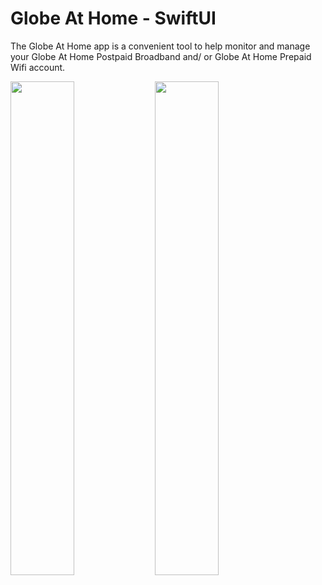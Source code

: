 # Globe At Home - SwiftUI

The Globe At Home app is a convenient tool to help monitor and manage your Globe At Home Postpaid Broadband and/ or Globe At Home Prepaid Wifi account.

<img src="file:///Users/mariojuni/Desktop/Simulator%20Screen%20Shot%20-%20iPhone%2011%20-%202021-02-15%20at%2003.27.06.png" width="45%"></img> <img src="file:///Users/mariojuni/Desktop/Simulator%20Screen%20Shot%20-%20iPhone%2011%20-%202021-02-15%20at%2003.27.00.png" width="45%"></img> 
